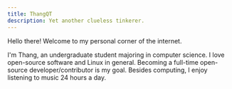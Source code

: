 ```yaml
---
title: ThangQT
description: Yet another clueless tinkerer.
---
```


Hello there! Welcome to my personal corner of the internet.

I'm Thang, an undergraduate student majoring in computer science. I love open-source software and Linux in general. Becoming a full-time open-source developer/contributor is my goal. Besides computing, I enjoy listening to music 24 hours a day.
